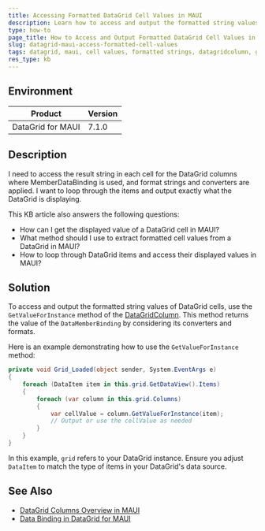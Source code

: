 ```yaml
---
title: Accessing Formatted DataGrid Cell Values in MAUI
description: Learn how to access and output the formatted string values of DataGrid cells in a MAUI application.
type: how-to
page_title: How to Access and Output Formatted DataGrid Cell Values in MAUI
slug: datagrid-maui-access-formatted-cell-values
tags: datagrid, maui, cell values, formatted strings, datagridcolumn, getvalueforinstance
res_type: kb
---
```


## Environment

| Product | Version |
| --- | --- |
| DataGrid for MAUI | 7.1.0 |

## Description

I need to access the result string in each cell for the DataGrid columns where MemberDataBinding is used, and format strings and converters are applied. I want to loop through the items and output exactly what the DataGrid is displaying.

This KB article also answers the following questions:
- How can I get the displayed value of a DataGrid cell in MAUI?
- What method should I use to extract formatted cell values from a DataGrid in MAUI?
- How to loop through DataGrid items and access their displayed values in MAUI?

## Solution

To access and output the formatted string values of DataGrid cells, use the `GetValueForInstance` method of the [DataGridColumn](https://docs.telerik.com/devtools/maui/controls/datagrid/columns/datagrid-columns-overview). This method returns the value of the `DataMemberBinding` by considering its converters and formats.

Here is an example demonstrating how to use the `GetValueForInstance` method:

```csharp
private void Grid_Loaded(object sender, System.EventArgs e)
{
    foreach (DataItem item in this.grid.GetDataView().Items)
    {
        foreach (var column in this.grid.Columns)
        {
            var cellValue = column.GetValueForInstance(item);
            // Output or use the cellValue as needed
        }
    }
}
```

In this example, `grid` refers to your DataGrid instance. Ensure you adjust `DataItem` to match the type of items in your DataGrid's data source.

## See Also

- [DataGrid Columns Overview in MAUI](https://docs.telerik.com/devtools/maui/controls/datagrid/columns/datagrid-columns-overview)
- [Data Binding in DataGrid for MAUI](https://docs.telerik.com/devtools/maui/controls/datagrid/data-binding)
